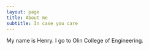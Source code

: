 ```yaml
---
layout: page
title: About me
subtitle: In case you care
---
```


My name is Henry. I go to Olin College of Engineering. 
